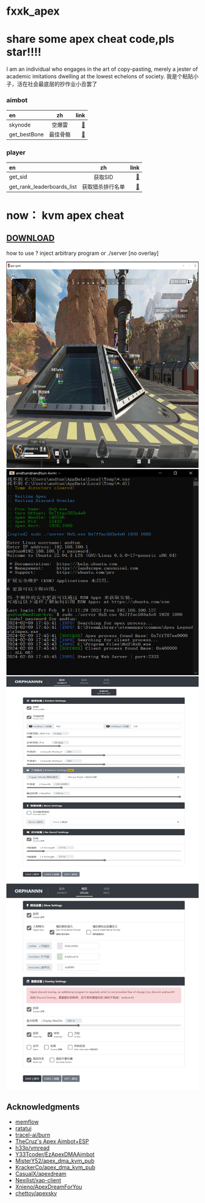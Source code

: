 # fxxk_apex
# share some apex cheat code,pls star!!!!
I am an individual who engages in the art of copy-pasting, merely a jester of academic imitations dwelling at the lowest echelons of society.
我是个粘贴小子，活在社会最底层的抄作业小丑罢了

### aimbot
|en|zh|link|
|:-|:-:|-:|
|skynode|空爆雷|[🤡](https://github.com/Andtun02/fxxk_apex/blob/main/sky_node.cpp)|
|get_bestBone|最佳骨骼|[🤡](https://github.com/Andtun02/fxxk_apex/blob/main/get_bestBone.cpp)|
### player
|en|zh|link|
|:-|:-:|-:|
|get_sid|获取SID|[🤡](https://github.com/Andtun02/fxxk_apex/blob/main/get_sid.cpp)|
|get_rank_leaderboards_list|获取猎杀排行名单|[🤡](https://github.com/Andtun02/fxxk_apex/blob/main/get_rank_leaderboards_list.py)|

# now： kvm apex cheat
## [DOWNLOAD](https://github.com/Andtun02/fxxk_apex/releases)

how to use ? inject arbitrary program or ./server [no overlay]

<img src="Pictures/image.png" alt="Main View" width="960" height="540">
<img src="Pictures/image1.png" alt="Main View" width="960" height="540">
<img src="Pictures/image2.png" alt="Main View" width="960" height="540">
<img src="Pictures/image3.png" alt="Main View" width="960" height="540">

## Acknowledgments
* [memflow](https://github.com/memflow/memflow)
* [ratatui](https://ratatui.rs)
* [tracel-ai/burn](https://github.com/tracel-ai/burn)
* [TheCruz's Apex Aimbot+ESP](https://www.unknowncheats.me/forum/apex-legends/369786-apex-directx-wallhack-smooth-aimbot-source.html)
* [h33p/vmread](https://github.com/h33p/vmread)
* [Y33Tcoder/EzApexDMAAimbot](https://github.com/Y33Tcoder/EzApexDMAAimbot)
* [MisterY52/apex_dma_kvm_pub](https://github.com/MisterY52/apex_dma_kvm_pub)
* [KrackerCo/apex_dma_kvm_pub](https://github.com/KrackerCo/apex_dma_kvm_pub)
* [CasualX/apexdream](https://github.com/CasualX/apexdream)
* [Nexilist/xap-client](https://github.com/Nexilist/xap-client)
* [Xnieno/ApexDreamForYou](https://github.com/Xnieno/ApexDreamForYou)
* [chettoy/apexsky](https://github.com/chettoy/apexsky)

